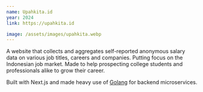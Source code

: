 ```yaml
---
name: Upahkita.id
year: 2024
link: https://upahkita.id

image: /assets/images/upahkita.webp
---
```


A website that collects and aggregates self-reported anonymous salary data on various job titles, careers and companies. Putting focus on the Indonesian job market. Made to help prospecting college students and professionals alike to grow their career. 

Built with Next.js and made heavy use of [Golang](https://go.dev) for backend microservices.
